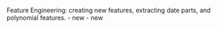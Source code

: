 Feature Engineering: creating new features, extracting date parts, and polynomial features. - new - new